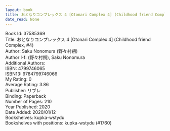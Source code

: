 ```yaml
---
layout: book
title: おとなりコンプレックス 4 [Otonari Complex 4] (Childhood friend Complex,  no. 4)
date_read: None
---
```


Book Id: 37585369<br />
Title: おとなりコンプレックス 4 [Otonari Complex 4] (Childhood friend Complex, #4)<br />
Author: Saku Nonomura (野々村朔)<br />
Author l-f: (野々村朔), Saku Nonomura<br />
Additional Authors: <br />
ISBN: 4799746065<br />
ISBN13: 9784799746066<br />
My Rating: 0<br />
Average Rating: 3.86<br />
Publisher: リブレ<br />
Binding: Paperback<br />
Number of Pages: 210<br />
Year Published: 2020<br />
Date Added: 2020/01/12<br />
Bookshelves: kupka-wstydu<br />
Bookshelves with positions: kupka-wstydu (#1760)<br />

